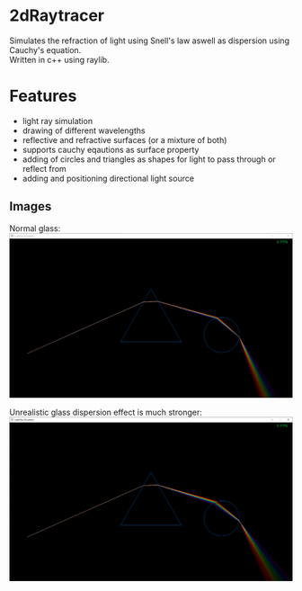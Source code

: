 # 2dRaytracer

Simulates the refraction of light using Snell's law aswell as dispersion using Cauchy's equation.  
Written in c++ using raylib.  

# Features  
- light ray simulation
- drawing of different wavelengths
- reflective and refractive surfaces (or a mixture of both)
- supports cauchy eqautions as surface property
- adding of circles and triangles as shapes for light to pass through or reflect from
- adding and positioning directional light source

## Images 

Normal glass:
![Image of Application with realistic glass](screenshots/normal_glass.png)


Unrealistic glass dispersion effect is much stronger:
![Image of Application with unrealistic glass](screenshots/crazy_glass.png)